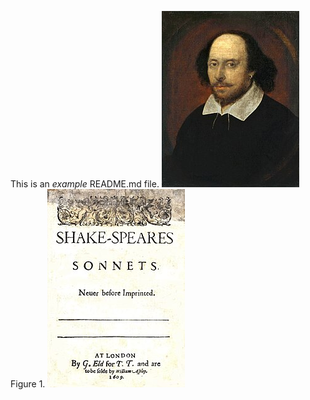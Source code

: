 This is an *example* README.md file.
![fig_shakespeare](figures/shakespeare_portrait.jpg)
Figure 1.
![fig_sonnet](figures/shak_sonnet.jpg)

